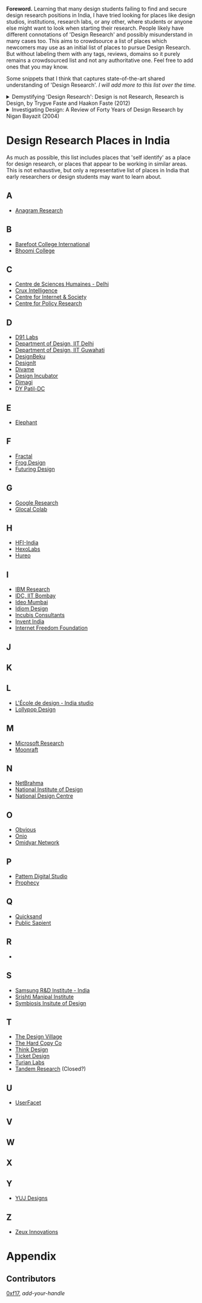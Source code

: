 **Foreword.**
Learning that many design students failing to find and secure design research positions in India, I have tried looking for places like design studios, institutions, research labs, or any other, where students or anyone else might want to look when starting their research. People likely have different connotations of 'Design Research' and possibly misunderstand in many cases too. This aims to crowdsource a list of places which newcomers may use as an initial list of places to pursue Design Research. But without labeling them with any tags, reviews, domains so it purely remains a crowdsourced list and not any authoritative one. Feel free to add ones that you may know.

Some snippets that I think that captures state-of-the-art shared understanding of 'Design Research'. _I will add more to this list over the time._

<details>
<summary>Demystifying 'Design Research': Design is not Research, Research is Design, by Trygve Faste and Haakon Faste (2012)</summary>

[Link to paper](https://www.idsa.org/sites/default/files/Faste.pdf)
> The past decade has seen tremendous interest in design and “design research” from a multitude of perspectives in industry and academia. Indeed, the term “design research” has become part of the common vernacular in the field of design and is increasingly used to describe a myriad of possible approaches, perspectives, philosophies and methods. To give just one example, design research conducted by academics—which tends to lead to insights documented in scientific publications—is drastically different from research conducted by product design practitioners where the intent is to capture design insights and embed them in artifacts.

> Research is generally defined as a systematic investigation that establishes novel facts, solves new or existing problems, proves new ideas, or develops new theories. It is primarily associated with the search for knowledge, especially in the sciences and technological fields. Design, in contrast, deals with the act of planning and communicating a course of action to others, usually through the creative exploration of an area of interest. Charles Eames defined design as “A plan for arranging elements in such a way as to best accomplish a particular purpose.” (Neuhart et al. 1989) The term “design research” combines these two reasonably well-understood areas of practice, research and design, resulting in a seemingly meaningful merger roughly equivalent to the investigation of knowledge through purposeful design. In this regard numerous authors have articulated design research as both the study of design and the process of knowledge production that occurs through the act of design (e.g. Biggs 2002, Laurel 2003, Fallman 2007, Koskinen et al 2011). Yet because the term has become so broadly used in practice without being fully understood beyond the conjunction of design with research, particularly in academic circles, it has come to mean widely differing things to different people. Indeed, Krippendorff (2007) has argued that in actuality design research is an oxymoron “whose contradictions, because they are not obvious to everyone, can lead its naïve users into thinking of it as a kind of research similar to what reputable scientists do.” Rather, a comprehensive understanding of the term requires sensitivity to the cultural nuances and contextual differences across subdomains of research and design.
</details>

<details>
<summary>Investigating Design: A Review of Forty Years of Design Research by Nigan Bayazit (2004)</summary>

  [Link to article](https://direct.mit.edu/desi/article-abstract/20/1/16/60104/Investigating-Design-A-Review-of-Forty-Years-of?redirectedFrom=fulltext)
> What is Design Research? This paper will start to answer the above question with the definition of L. Bruce Archer: “Design research is systemic inquiry whose goals is knowledge of, or in, the embodiment of configuration, composition, structure, purpose, value and meaning in human-made things and systems.”

> In this paper, looking at design research from the design methodology and design science perspectives restricts our view in a sense that is necessary for such a topic. Design research tries to answer the obligations of design to the humanities:

> (a) Design research is concerned with the physicial embodiment of human-made things, how these things perform their jobs, and how they work, (b) Design research is concerned with construction as a human activity, how designers work, how they think, and how they carry out design activity, (c) Design research is concerned with what is achieved at the end of a purposeful design activity, how an artificial thing appears, and what it means, (d) Design research is concerned with the embodiment of configurations, (e) Design research is a systematic search and acquisition of knowledge related to design and design activity.
</details>

# Design Research Places in India
As much as possible, this list includes places that 'self identify' as a place for design research, or places that appear to be working in similar areas. This is not exhaustive, but only a representative list of places in India that early researchers or design students may want to learn about.

## A
- [Anagram Research](https://anagramresearch.com)

## B
- [Barefoot College International](https://www.barefootcollege.org)
- [Bhoomi College](https://bhoomicollege.org)

## C
- [Centre de Sciences Humaines - Delhi](https://www.csh-delhi.com)
- [Crux Intelligence](https://cruxintelligence.com)
- [Centre for Internet & Society](https://cis-india.org)
- [Centre for Policy Research](https://cprindia.org)

## D
- [D91 Labs](https://d91labs.org)
- [Department of Design, IIT Delhi](https://design.iitd.ac.in)
- [Department of Design, IIT Guwahati](https://www.iitg.ac.in/design)
- [DesignBeku](http://designbeku.in)
- [DesignIt](https://www.designit.com/services/capabilities/design-research)
- [Divame](https://www.divami.com)
- [Design Incubator](http://www.designincubator.com)
- [Dimagi](https://www.dimagi.com)
- [DY Patil-DC](http://dypdc.com/index.php)

## E
- [Elephant](https://elephantdesign.com)

## F
- [Fractal](https://fractal.ai)
- [Frog Design](https://www.frogdesign.com)
- [Futuring Design](https://futuring.design/)

## G
- [Google Research](https://research.google)
- [Glocal Colab](https://www.glocalcolab.com)

## H
- [HFI-India](https://humanfactors.com)
- [HexoLabs](https://www.hexolabs.com)
- [Hureo](https://hureo.com)

## I 
- [IBM Research](https://research.ibm.com/labs/india/)
- [IDC, IIT Bombay](http://www.idc.iitb.ac.in/)
- [Ideo Mumbai](http://www.ideo.com)
- [Idiom Design](https://www.idiom.co.in)
- [Incubis Consultants](https://incubis.net)
- [Invent India](https://www.inventindia.com/)
- [Internet Freedom Foundation](https://lnk.bio/internetfreedom/)

## J

## K

## L
- [L'École de design - India studio](https://en.lecolededesign.com)
- [Lollypop Design](https://www.lollypop.design)

## M
- [Microsoft Research](https://www.microsoft.com/en-us/research/)
- [Moonraft](https://moonraft.com)

## N
- [NetBrahma](https://netbramha.com/)
- [National Institute of Design](https://www.nid.edu/)
- [National Design Centre](http://www.nationaldesigncentre.org)

## O
- [Obvious](https://obvious.in)
- [Onio](https://www.oniodesign.com)
- [Omidyar Network](https://omidyar.com)

## P
- [Pattem Digital Studio](https://pattemdigital.com/ux-design-research/)
- [Prophecy](https://prophecy.one)

## Q
- [Quicksand](http://quicksand.co.in)
- [Public Sapient](https://www.publicissapient.com)

## R
- 

## S
- [Samsung R&D Institute - India](https://research.samsung.com/sri-b)
- [Srishti Manipal Institute](http://srishtimanipalinstitute.in)
- [Symbiosis Insitute of Design](https://www.sid.edu.in)

## T
- [The Design Village](https://thedesignvillage.org)
- [The Hard Copy Co](https://thehardcopy.co)
- [Think Design](https://think.design)
- [Ticket Design](https://www.ticketdesign.com/design-research/)
- [Turian Labs](https://www.turianlabs.com)
- [Tandem Research](https://tandemresearch.org) (Closed?)

## U
- [UserFacet](https://www.userfacet.com/)

## V

## W

## X

## Y 
- [YUJ Designs](https://www.yujdesigns.com)

## Z
- [Zeux Innovations](https://zeuxinnovation.com)

# Appendix

## Contributors
[0xf17](https://twitter.com/_0xf17), _add-your-handle_

